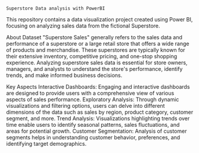                                                                     Superstore Data analysis with PowerBI
This repository contains a data visualization project created using Power BI, focusing on analyzing sales data from the fictional Superstore.

About Dataset
"Superstore Sales" generally refers to the sales data and performance of a superstore or 
a large retail store that offers a wide range of products and merchandise. 
These superstores are typically known for their extensive inventory, competitive pricing, and one-stop shopping experience.
Analyzing superstore sales data is essential for store owners, managers, and 
analysts to understand the store's performance, identify trends, and make informed business decisions.

Key Aspects
Interactive Dashboards: Engaging and interactive dashboards are designed to provide users with a comprehensive view of various aspects of sales performance.
Exploratory Analysis: Through dynamic visualizations and filtering options, users can delve into different dimensions of the data such as sales by region, product category, customer segment, and more.
Trend Analysis: Visualizations highlighting trends over time enable users to identify seasonal patterns, sales fluctuations, and areas for potential growth.
Customer Segmentation: Analysis of customer segments helps in understanding customer behavior, preferences, and identifying target demographics.
